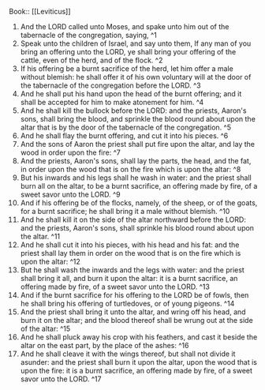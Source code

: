  Book:: [[Leviticus]]
 1. And the LORD called unto Moses, and spake unto him out of the tabernacle of the congregation, saying, ^1
 2. Speak unto the children of Israel, and say unto them, If any man of you bring an offering unto the LORD, ye shall bring your offering of the cattle, even of the herd, and of the flock. ^2
 3. If his offering be a burnt sacrifice of the herd, let him offer a male without blemish: he shall offer it of his own voluntary will at the door of the tabernacle of the congregation before the LORD. ^3
 4. And he shall put his hand upon the head of the burnt offering; and it shall be accepted for him to make atonement for him. ^4
 5. And he shall kill the bullock before the LORD: and the priests, Aaron's sons, shall bring the blood, and sprinkle the blood round about upon the altar that is by the door of the tabernacle of the congregation. ^5
 6. And he shall flay the burnt offering, and cut it into his pieces. ^6
 7. And the sons of Aaron the priest shall put fire upon the altar, and lay the wood in order upon the fire: ^7
 8. And the priests, Aaron's sons, shall lay the parts, the head, and the fat, in order upon the wood that is on the fire which is upon the altar: ^8
 9. But his inwards and his legs shall he wash in water: and the priest shall burn all on the altar, to be a burnt sacrifice, an offering made by fire, of a sweet savor unto the LORD. ^9
 10. And if his offering be of the flocks, namely, of the sheep, or of the goats, for a burnt sacrifice; he shall bring it a male without blemish. ^10
 11. And he shall kill it on the side of the altar northward before the LORD: and the priests, Aaron's sons, shall sprinkle his blood round about upon the altar. ^11
 12. And he shall cut it into his pieces, with his head and his fat: and the priest shall lay them in order on the wood that is on the fire which is upon the altar: ^12
 13. But he shall wash the inwards and the legs with water: and the priest shall bring it all, and burn it upon the altar: it is a burnt sacrifice, an offering made by fire, of a sweet savor unto the LORD. ^13
 14. And if the burnt sacrifice for his offering to the LORD be of fowls, then he shall bring his offering of turtledoves, or of young pigeons. ^14
 15. And the priest shall bring it unto the altar, and wring off his head, and burn it on the altar; and the blood thereof shall be wrung out at the side of the altar: ^15
 16. And he shall pluck away his crop with his feathers, and cast it beside the altar on the east part, by the place of the ashes: ^16
 17. And he shall cleave it with the wings thereof, but shall not divide it asunder: and the priest shall burn it upon the altar, upon the wood that is upon the fire: it is a burnt sacrifice, an offering made by fire, of a sweet savor unto the LORD. ^17
